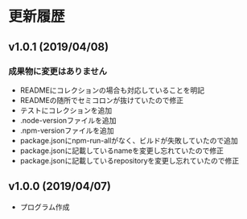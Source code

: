 # 更新履歴

## v1.0.1 (2019/04/08)
### 成果物に変更はありません
- READMEにコレクションの場合も対応していることを明記
- READMEの随所でセミコロンが抜けていたので修正
- テストにコレクションを追加
- .node-versionファイルを追加
- .npm-versionファイルを追加
- package.jsonにnpm-run-allがなく、ビルドが失敗していたので追加
- package.jsonに記載しているnameを変更し忘れていたので修正
- package.jsonに記載しているrepositoryを変更し忘れていたので修正

## v1.0.0 (2019/04/07)
- プログラム作成
